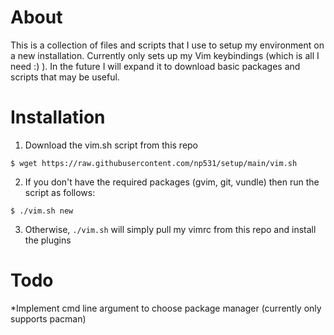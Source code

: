 # About
This is a collection of files and scripts that I use to setup my environment on a new installation. 
Currently only sets up my Vim keybindings (which is all I need :) ). In the future I will expand it to download basic packages and scripts that may be useful.

# Installation
1. Download the vim.sh script from this repo

``$ wget https://raw.githubusercontent.com/np531/setup/main/vim.sh``

2. If you don't have the required packages (gvim, git, vundle) then run the script as follows:

``$ ./vim.sh new``

3. Otherwise, ``./vim.sh`` will simply pull my vimrc from this repo and install the plugins

# Todo
*Implement cmd line argument to choose package manager (currently only supports pacman)
